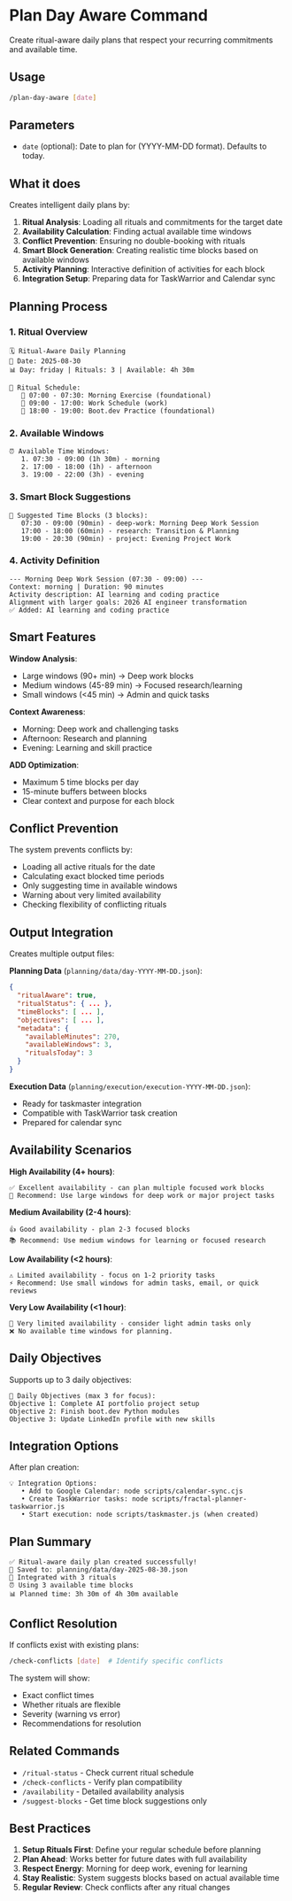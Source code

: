 # Plan Day Aware Command

Create ritual-aware daily plans that respect your recurring commitments and available time.

## Usage
```bash
/plan-day-aware [date]
```

## Parameters
- `date` (optional): Date to plan for (YYYY-MM-DD format). Defaults to today.

## What it does

Creates intelligent daily plans by:

1. **Ritual Analysis**: Loading all rituals and commitments for the target date
2. **Availability Calculation**: Finding actual available time windows
3. **Conflict Prevention**: Ensuring no double-booking with rituals
4. **Smart Block Generation**: Creating realistic time blocks based on available windows
5. **Activity Planning**: Interactive definition of activities for each block
6. **Integration Setup**: Preparing data for TaskWarrior and Calendar sync

## Planning Process

### 1. Ritual Overview
```
🗓️ Ritual-Aware Daily Planning
📅 Date: 2025-08-30
📊 Day: friday | Rituals: 3 | Available: 4h 30m

🔄 Ritual Schedule:
   📍 07:00 - 07:30: Morning Exercise (foundational)
   📍 09:00 - 17:00: Work Schedule (work)  
   📍 18:00 - 19:00: Boot.dev Practice (foundational)
```

### 2. Available Windows
```
⏰ Available Time Windows:
   1. 07:30 - 09:00 (1h 30m) - morning
   2. 17:00 - 18:00 (1h) - afternoon
   3. 19:00 - 22:00 (3h) - evening
```

### 3. Smart Block Suggestions
```
🎯 Suggested Time Blocks (3 blocks):
   07:30 - 09:00 (90min) - deep-work: Morning Deep Work Session
   17:00 - 18:00 (60min) - research: Transition & Planning
   19:00 - 20:30 (90min) - project: Evening Project Work
```

### 4. Activity Definition
```
--- Morning Deep Work Session (07:30 - 09:00) ---
Context: morning | Duration: 90 minutes
Activity description: AI learning and coding practice
Alignment with larger goals: 2026 AI engineer transformation
✅ Added: AI learning and coding practice
```

## Smart Features

**Window Analysis**: 
- Large windows (90+ min) → Deep work blocks
- Medium windows (45-89 min) → Focused research/learning
- Small windows (<45 min) → Admin and quick tasks

**Context Awareness**:
- Morning: Deep work and challenging tasks
- Afternoon: Research and planning  
- Evening: Learning and skill practice

**ADD Optimization**:
- Maximum 5 time blocks per day
- 15-minute buffers between blocks
- Clear context and purpose for each block

## Conflict Prevention

The system prevents conflicts by:
- Loading all active rituals for the date
- Calculating exact blocked time periods
- Only suggesting time in available windows
- Warning about very limited availability
- Checking flexibility of conflicting rituals

## Output Integration

Creates multiple output files:

**Planning Data** (`planning/data/day-YYYY-MM-DD.json`):
```json
{
  "ritualAware": true,
  "ritualStatus": { ... },
  "timeBlocks": [ ... ],
  "objectives": [ ... ],
  "metadata": {
    "availableMinutes": 270,
    "availableWindows": 3,
    "ritualsToday": 3
  }
}
```

**Execution Data** (`planning/execution/execution-YYYY-MM-DD.json`):
- Ready for taskmaster integration
- Compatible with TaskWarrior task creation
- Prepared for calendar sync

## Availability Scenarios

**High Availability (4+ hours)**:
```
✅ Excellent availability - can plan multiple focused work blocks
💪 Recommend: Use large windows for deep work or major project tasks
```

**Medium Availability (2-4 hours)**:
```  
👍 Good availability - plan 2-3 focused blocks
📚 Recommend: Use medium windows for learning or focused research
```

**Low Availability (<2 hours)**:
```
⚠️ Limited availability - focus on 1-2 priority tasks
⚡ Recommend: Use small windows for admin tasks, email, or quick reviews
```

**Very Low Availability (<1 hour)**:
```
🚨 Very limited availability - consider light admin tasks only
❌ No available time windows for planning.
```

## Daily Objectives

Supports up to 3 daily objectives:
```
🎯 Daily Objectives (max 3 for focus):
Objective 1: Complete AI portfolio project setup
Objective 2: Finish boot.dev Python modules 
Objective 3: Update LinkedIn profile with new skills
```

## Integration Options

After plan creation:
```
💡 Integration Options:
   • Add to Google Calendar: node scripts/calendar-sync.cjs
   • Create TaskWarrior tasks: node scripts/fractal-planner-taskwarrior.js
   • Start execution: node scripts/taskmaster.js (when created)
```

## Plan Summary

```
✅ Ritual-aware daily plan created successfully!
📁 Saved to: planning/data/day-2025-08-30.json
🔄 Integrated with 3 rituals
⏰ Using 3 available time blocks
📊 Planned time: 3h 30m of 4h 30m available
```

## Conflict Resolution

If conflicts exist with existing plans:
```bash
/check-conflicts [date]  # Identify specific conflicts
```

The system will show:
- Exact conflict times
- Whether rituals are flexible
- Severity (warning vs error)
- Recommendations for resolution

## Related Commands

- `/ritual-status` - Check current ritual schedule
- `/check-conflicts` - Verify plan compatibility
- `/availability` - Detailed availability analysis
- `/suggest-blocks` - Get time block suggestions only

## Best Practices

1. **Setup Rituals First**: Define your regular schedule before planning
2. **Plan Ahead**: Works better for future dates with full availability
3. **Respect Energy**: Morning for deep work, evening for learning
4. **Stay Realistic**: System suggests blocks based on actual available time
5. **Regular Review**: Check conflicts after any ritual changes